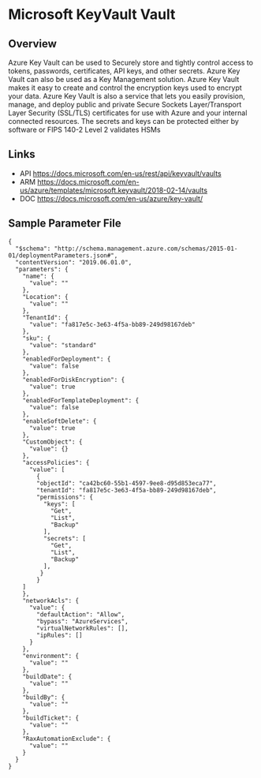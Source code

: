 # Microsoft KeyVault Vault

## Overview
Azure Key Vault can be used to Securely store and tightly control access to tokens, passwords, certificates, API keys, and other secrets. Azure Key Vault can also be used as a Key Management solution. Azure Key Vault makes it easy to create and control the encryption keys used to encrypt your data. Azure Key Vault is also a service that lets you easily provision, manage, and deploy public and private Secure Sockets Layer/Transport Layer Security (SSL/TLS) certificates for use with Azure and your internal connected resources. The secrets and keys can be protected either by software or FIPS 140-2 Level 2 validates HSMs

## Links
- API https://docs.microsoft.com/en-us/rest/api/keyvault/vaults
- ARM https://docs.microsoft.com/en-us/azure/templates/microsoft.keyvault/2018-02-14/vaults
- DOC https://docs.microsoft.com/en-us/azure/key-vault/

## Sample Parameter File
```
{
  "$schema": "http://schema.management.azure.com/schemas/2015-01-01/deploymentParameters.json#",
  "contentVersion": "2019.06.01.0",
  "parameters": {
    "name": {
      "value": ""
    },
    "Location": {
      "value": ""
    },
    "TenantId": {
      "value": "fa817e5c-3e63-4f5a-bb89-249d98167deb"
    },
    "sku": {
      "value": "standard"
    },
    "enabledForDeployment": {
      "value": false
    },
    "enabledForDiskEncryption": {
      "value": true
    },
    "enabledForTemplateDeployment": {
      "value": false
    },
    "enableSoftDelete": {
      "value": true
    },
    "CustomObject": {
      "value": {}
    },
    "accessPolicies": {
      "value": [
        {
        "objectId": "ca42bc60-55b1-4597-9ee8-d95d853eca77",
        "tenantId": "fa817e5c-3e63-4f5a-bb89-249d98167deb",
        "permissions": {
          "keys": [
            "Get",
            "List",
            "Backup"
          ],
          "secrets": [
            "Get",
            "List",
            "Backup"
          ],
         }
        }
    ]
    },
    "networkAcls": {
      "value": {
        "defaultAction": "Allow",
        "bypass": "AzureServices",
        "virtualNetworkRules": [],
        "ipRules": []
      }
    },
    "environment": {
      "value": ""
    },
    "buildDate": {
      "value": ""
    },
    "buildBy": {
      "value": ""
    },
    "buildTicket": {
      "value": ""
    },
    "RaxAutomationExclude": {
      "value": ""
    }
  }
}
```
